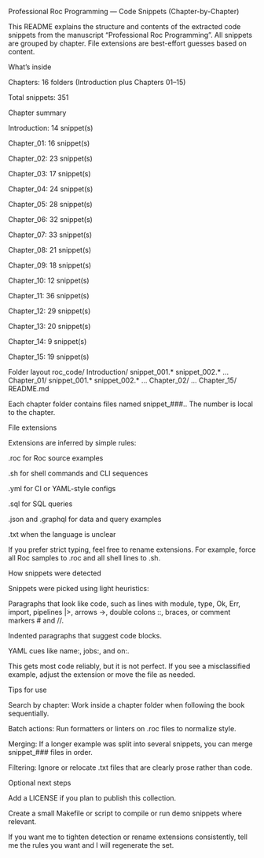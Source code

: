 Professional Roc Programming — Code Snippets (Chapter-by-Chapter)

This README explains the structure and contents of the extracted code snippets from the manuscript “Professional Roc Programming”. All snippets are grouped by chapter. File extensions are best-effort guesses based on content.

What’s inside

Chapters: 16 folders (Introduction plus Chapters 01–15)

Total snippets: 351

Chapter summary

Introduction: 14 snippet(s)

Chapter_01: 16 snippet(s)

Chapter_02: 23 snippet(s)

Chapter_03: 17 snippet(s)

Chapter_04: 24 snippet(s)

Chapter_05: 28 snippet(s)

Chapter_06: 32 snippet(s)

Chapter_07: 33 snippet(s)

Chapter_08: 21 snippet(s)

Chapter_09: 18 snippet(s)

Chapter_10: 12 snippet(s)

Chapter_11: 36 snippet(s)

Chapter_12: 29 snippet(s)

Chapter_13: 20 snippet(s)

Chapter_14: 9 snippet(s)

Chapter_15: 19 snippet(s)

Folder layout
roc_code/
  Introduction/
    snippet_001.* 
    snippet_002.* 
    ...
  Chapter_01/
    snippet_001.*
    snippet_002.*
    ...
  Chapter_02/
  ...
  Chapter_15/
README.md


Each chapter folder contains files named snippet_###.<ext>. The number is local to the chapter.

File extensions

Extensions are inferred by simple rules:

.roc for Roc source examples

.sh for shell commands and CLI sequences

.yml for CI or YAML-style configs

.sql for SQL queries

.json and .graphql for data and query examples

.txt when the language is unclear

If you prefer strict typing, feel free to rename extensions. For example, force all Roc samples to .roc and all shell lines to .sh.

How snippets were detected

Snippets were picked using light heuristics:

Paragraphs that look like code, such as lines with module, type, Ok, Err, import, pipelines |>, arrows ->, double colons ::, braces, or comment markers # and //.

Indented paragraphs that suggest code blocks.

YAML cues like name:, jobs:, and on:.

This gets most code reliably, but it is not perfect. If you see a misclassified example, adjust the extension or move the file as needed.

Tips for use

Search by chapter: Work inside a chapter folder when following the book sequentially.

Batch actions: Run formatters or linters on .roc files to normalize style.

Merging: If a longer example was split into several snippets, you can merge snippet_### files in order.

Filtering: Ignore or relocate .txt files that are clearly prose rather than code.

Optional next steps

Add a LICENSE if you plan to publish this collection.

Create a small Makefile or script to compile or run demo snippets where relevant.

If you want me to tighten detection or rename extensions consistently, tell me the rules you want and I will regenerate the set.
